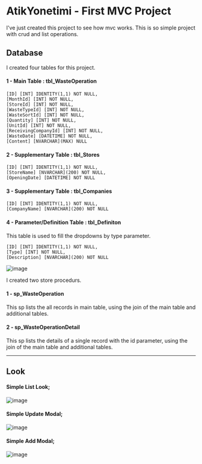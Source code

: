 # AtikYonetimi - First MVC Project

I've just created this project to see how mvc works. This is so simple project with crud and list operations.

<h2>Database</h2>
I created four tables for this project.

<h4>1 - Main Table : tbl_WasteOperation</h4>

	[ID] [INT] IDENTITY(1,1) NOT NULL,
	[MonthId] [INT] NOT NULL,
	[StoreId] [INT] NOT NULL,
	[WasteTypeId] [INT] NOT NULL,
	[WasteSortId] [INT] NOT NULL,
	[Quantity] [INT] NOT NULL,
	[UnitId] [INT] NOT NULL,
	[ReceivingCompanyId] [INT] NOT NULL,
	[WasteDate] [DATETIME] NOT NULL,
	[Content] [NVARCHAR](MAX) NULL

 <h4>2 - Supplementary Table : tbl_Stores</h4>

 	[ID] [INT] IDENTITY(1,1) NOT NULL,
	[StoreName] [NVARCHAR](200) NOT NULL,
	[OpeningDate] [DATETIME] NOT NULL

  <h4>3 - Supplementary Table : tbl_Companies</h4>

	[ID] [INT] IDENTITY(1,1) NOT NULL,
	[CompanyName] [NVARCHAR](200) NOT NULL

   <h4>4 - Parameter/Definition Table : tbl_Definiton</h4> 
   
   This table is used to fill the dropdowns by type parameter.
   
	[ID] [INT] IDENTITY(1,1) NOT NULL,
	[Type] [INT] NOT NULL,
	[Description] [NVARCHAR](200) NOT NULL 
 
![image](https://github.com/GizemErgin/AtikYonetimi/assets/77542796/cbb7e0e7-980f-4216-8a88-9067acd9d56b)

I created two store procedurs.

<h4>1 - sp_WasteOperation</h4> 

This sp lists the all records in main table, using the join of the main table and additional tables.

<h4>2 - sp_WasteOperationDetail</h4> 

This sp lists the details of a single record with the id parameter, using the join of the main table and additional tables.

*********************************************************************************************************************************************************************
<h2>Look</h2>

<h4>Simple List Look;</h4>

![image](https://github.com/GizemErgin/AtikYonetimi/assets/77542796/1b4c340f-4e3a-41dc-a5c4-bfcae674442b)

<h4>Simple Update Modal;</h4>

![image](https://github.com/GizemErgin/AtikYonetimi/assets/77542796/b144758d-4b98-4d95-aed2-1fb74862846e)

<h4>Simple Add Modal;</h4>

![image](https://github.com/GizemErgin/AtikYonetimi/assets/77542796/c5a05bad-30ea-44bc-a02b-7d0a3c15942e)

